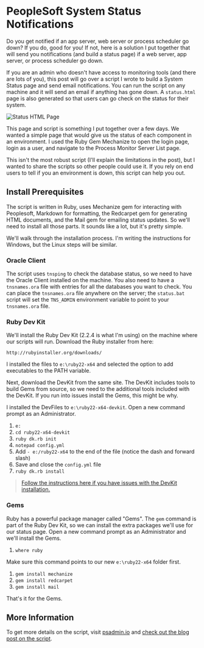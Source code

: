 # PeopleSoft System Status Notifications

Do you get notified if an app server, web server or process scheduler go down? If you do, good for you! If not, here is a solution I put together that will send you notifications (and build a status page) if a web server, app server, or process scheduler go down.

If you are an admin who doesn't have access to monitoring tools (and there are lots of you), this post will go over a script I wrote to build a System Status page and send email notifications. You can run the script on any machine and it will send an email if anything has gone down. A `status.html` page is also generated so that users can go check on the status for their system.

<img src="http://psadmin.io/wp-content/uploads/2016/03/Screen-Shot-2016-03-10-at-1.43.10-PM-300x244.png" alt="Status HTML Page" />

This page and script is something I put together over a few days. We wanted a simple page that would give us the status of each component in an environment. I used the Ruby Gem Mechanize to open the login page, login as a user, and navigate to the Process Monitor Server List page.

This isn't the most robust script (I'll explain the limitations in the post), but I wanted to share the scripts so other people could use it. If you rely on end users to tell if you an environment is down, this script can help you out.

## Install Prerequisites

The script is written in Ruby, uses Mechanize gem for interacting with Peoplesoft, Markdown for formatting, the Redcarpet gem for generating HTML documents, and the Mail gem for emailing status updates. So we'll need to install all those parts. It sounds like a lot, but it's pretty simple.

We'll walk through the installation process. I'm writing the instructions for Windows, but the Linux steps will be similar.

### Oracle Client

The script uses `tnsping` to check the database status, so we need to have the Oracle Client installed on the machine. You also need to have a `tnsnames.ora` file with entries for all the databases you want to check. You can place the `tnsnames.ora` file anywhere on the server; the `status.bat` script will set the `TNS_ADMIN` environment variable to point to your `tnsnames.ora` file.

### Ruby Dev Kit

We'll install the Ruby Dev Kit (2.2.4 is what I'm using) on the machine where our scripts will run. Download the Ruby installer from here:

    http://rubyinstaller.org/downloads/
    

I installed the files to `e:\ruby22-x64` and selected the option to add executables to the PATH variable.

Next, download the DevKit from the same site. The DevKit includes tools to build Gems from source, so we need to the additional tools included with the DevKit. If you run into issues install the Gems, this might be why.

I installed the DevFiles to `e:\ruby22-x64-devkit`. Open a new command prompt as an Administrator.

1.  `e:`
2.  `cd ruby22-x64-devkit`
3.  `ruby dk.rb init`
4.  `notepad config.yml`
5.  Add `- e:/ruby22-x64` to the end of the file (notice the dash and forward slash)
6.  Save and close the `config.yml` file
7.  `ruby dk.rb install`

> [Follow the instructions here if you have issues with the DevKit installation.][1]

### Gems

Ruby has a powerful package manager called "Gems". The `gem` command is part of the Ruby Dev Kit, so we can install the extra packages we'll use for our status page. Open a new command prompt as an Administrator and we'll install the Gems.

1.  `where ruby`

Make sure this command points to our new `e:\ruby22-x64` folder first.

1.  `gem install mechanize`
2.  `gem install redcarpet`
3.  `gem install mail`

That's it for the Gems.

## More Information

To get more details on the script, visit [psadmin.io](http://psadmin.io) and [check out the blog post on the script](http://psadmin.io/2016/03/14/peoplesoft-system-status-notifications/).

 [1]: https://github.com/oneclick/rubyinstaller/wiki/Development-Kit

